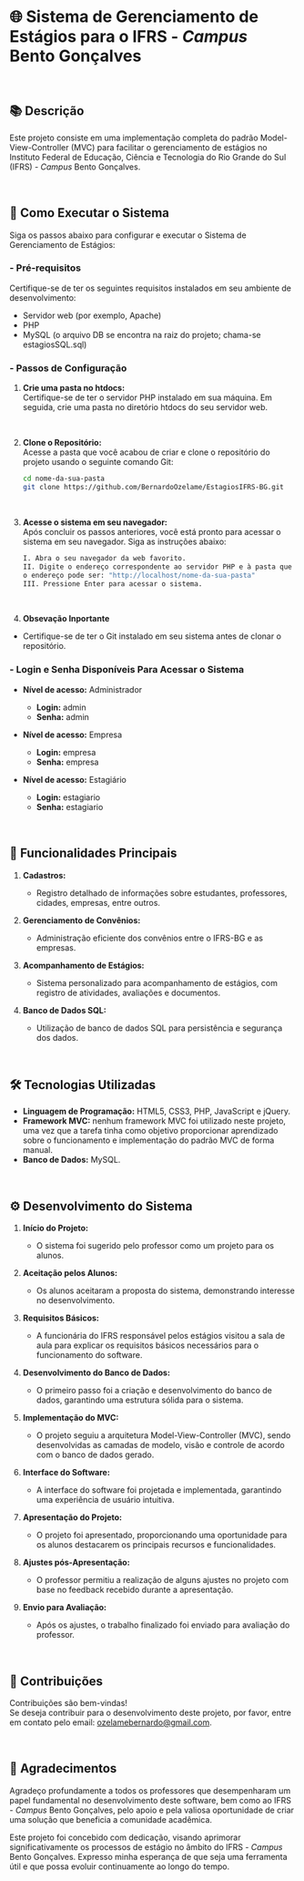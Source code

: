 # 🌐 Sistema de Gerenciamento de Estágios para o IFRS - <i>Campus</i> Bento Gonçalves

<br>

## 📚 Descrição

Este projeto consiste em uma implementação completa do padrão Model-View-Controller (MVC) para facilitar o gerenciamento de estágios no Instituto Federal de Educação, 
Ciência e Tecnologia do Rio Grande do Sul (IFRS) - <i>Campus</i> Bento Gonçalves.

<br>

## 🚀 Como Executar o Sistema

Siga os passos abaixo para configurar e executar o Sistema de Gerenciamento de Estágios:

### - Pré-requisitos
Certifique-se de ter os seguintes requisitos instalados em seu ambiente de desenvolvimento:

- Servidor web (por exemplo, Apache)
- PHP
- MySQL (o arquivo DB se encontra na raiz do projeto; chama-se estagiosSQL.sql)

### - Passos de Configuração
1. **Crie uma pasta no htdocs:**
   <br>
   Certifique-se de ter o servidor PHP instalado em sua máquina. Em seguida, crie uma pasta no diretório htdocs do seu servidor web.

<br>

2. **Clone o Repositório:**
   <br>
   Acesse a pasta que você acabou de criar e clone o repositório do projeto usando o seguinte comando Git:
   ```bash
   cd nome-da-sua-pasta
   git clone https://github.com/BernardoOzelame/EstagiosIFRS-BG.git

<br>

3. **Acesse o sistema em seu navegador:**
   <br>
   Após concluir os passos anteriores, você está pronto para acessar o sistema em seu navegador. Siga as instruções abaixo:
      ```bash
      I. Abra o seu navegador da web favorito. 
      II. Digite o endereço correspondente ao servidor PHP e à pasta que você criou no passo 1. Se estiver executando localmente,
      o endereço pode ser: "http://localhost/nome-da-sua-pasta"
      III. Pressione Enter para acessar o sistema.

<br>

4. **Obsevação Inportante**
- Certifique-se de ter o Git instalado em seu sistema antes de clonar o repositório.
  

### - Login e Senha Disponíveis Para Acessar o Sistema
- **Nível de acesso:** Administrador
   - **Login:** admin
   - **Senha:** admin
  
- **Nível de acesso:** Empresa
   - **Login:** empresa
   - **Senha:** empresa
  
- **Nível de acesso:** Estagiário
   - **Login:** estagiario
   - **Senha:** estagiario
     
<br>

## 🌟 Funcionalidades Principais

1. **Cadastros:**
   - Registro detalhado de informações sobre estudantes, professores, cidades, empresas, entre outros.

2. **Gerenciamento de Convênios:**
   - Administração eficiente dos convênios entre o IFRS-BG e as empresas.

3. **Acompanhamento de Estágios:**
   - Sistema personalizado para acompanhamento de estágios, com registro de atividades, avaliações e documentos.

5. **Banco de Dados SQL:**
   - Utilização de banco de dados SQL para persistência e segurança dos dados.

<br>

## 🛠️ Tecnologias Utilizadas

- **Linguagem de Programação:** HTML5, CSS3, PHP, JavaScript e jQuery.
- **Framework MVC:** nenhum framework MVC foi utilizado neste projeto, uma vez que a tarefa tinha como objetivo proporcionar aprendizado sobre o funcionamento e implementação do padrão MVC de forma manual.
- **Banco de Dados:** MySQL.

<br>

## ⚙️ Desenvolvimento do Sistema

1. **Início do Projeto:**
   - O sistema foi sugerido pelo professor como um projeto para os alunos.

2. **Aceitação pelos Alunos:**
   - Os alunos aceitaram a proposta do sistema, demonstrando interesse no desenvolvimento.

3. **Requisitos Básicos:**
   - A funcionária do IFRS responsável pelos estágios visitou a sala de aula para explicar os requisitos básicos necessários para o funcionamento do software.

4. **Desenvolvimento do Banco de Dados:**
   - O primeiro passo foi a criação e desenvolvimento do banco de dados, garantindo uma estrutura sólida para o sistema.

5. **Implementação do MVC:**
   - O projeto seguiu a arquitetura Model-View-Controller (MVC), sendo desenvolvidas as camadas de modelo, visão e controle de acordo com o banco de dados gerado.

6. **Interface do Software:**
   - A interface do software foi projetada e implementada, garantindo uma experiência de usuário intuitiva.

7. **Apresentação do Projeto:**
   - O projeto foi apresentado, proporcionando uma oportunidade para os alunos destacarem os principais recursos e funcionalidades.

8. **Ajustes pós-Apresentação:**
   - O professor permitiu a realização de alguns ajustes no projeto com base no feedback recebido durante a apresentação.

9. **Envio para Avaliação:**
   - Após os ajustes, o trabalho finalizado foi enviado para avaliação do professor.

<br>

## 🤝 Contribuições

Contribuições são bem-vindas! 
<br>
Se deseja contribuir para o desenvolvimento deste projeto, por favor, entre em contato pelo email: ozelamebernardo@gmail.com. 

<br>

## 🙏 Agradecimentos

Agradeço profundamente a todos os professores que desempenharam um papel fundamental no desenvolvimento deste software, bem como ao IFRS - <i>Campus</i> Bento Gonçalves, pelo apoio e pela valiosa oportunidade de criar uma solução que beneficia a comunidade acadêmica.

Este projeto foi concebido com dedicação, visando aprimorar significativamente os processos de estágio no âmbito do IFRS - <i>Campus</i> Bento Gonçalves. Expresso minha esperança de que seja uma ferramenta útil e que possa evoluir continuamente ao longo do tempo.

<br><br>

